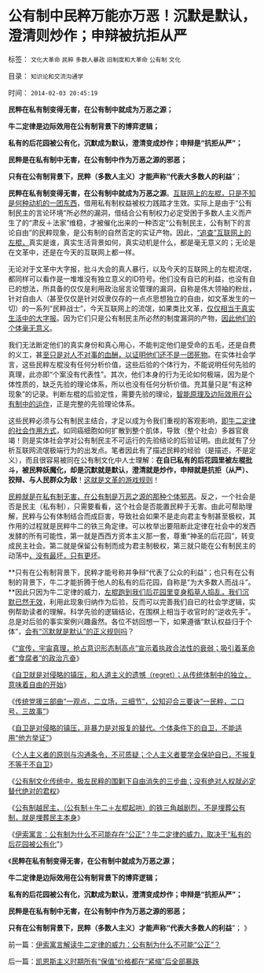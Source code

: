 # 公有制中民粹万能亦万恶！沉默是默认，澄清则炒作；申辩被抗拒从严

标签： `文化大革命` `民粹` `多数人暴政` `旧制度和大革命` `公有制` `文化` 

目录： `知识论和交流沟通学`

时间： `2014-02-03 20:45:19`

**民粹在私有制变得无害，在公有制中就成为万恶之源；**

**牛二定律是边际效用在公有制背景下的博弈逻辑；**

**私有的后花园被公有化，沉默成为默认，澄清变成炒作；申辩是“抗拒从严”；**

**民粹是在私有制中无害，在公有制中作为万恶之源的邪恶；**

**只有在公有制背景下，民粹（多数人主义）才能声称“代表大多数人的利益**”；

**民粹在私有制变得无害，在公有制中就成为万恶之源**。[互联网上的左棍，只是不知是何种动机的一团东西](../../../2013/8/3/互联网流氓“哲学无赖天下无敌”的秘密.md)，借用私有制权益被权力践踏才生效。实际上是由于“公有制民主的言论环境”所必然的漏洞，借结合公有制权力必定受困于多数人主义而产生了的“肃反＋法家”维稳，才被催化出来的一种否定“公有制民主，公有制下的言论自由”的民粹现象，是公有制的自然否定的实证产物。因此，[“追查”互联网上的左棍，](../../../2008/9/4/“人之初性本善”之“老于世故”.md)真实是谁，真实生活背景如何，真实动机是什么，都是毫无意义的；无论是在文革中，还是在今天的互联网上都一样。

无论对于文革中大字报，批斗大会的真人暴行，以及今天的互联网上的左棍流氓，都同样可以看作是一堆堆没有独立意义的ID符号。他们没有自已的利益，也没有自已的想法，所具备的仅仅是利用政治层言论管理的漏洞，自称是伟大领袖的粉丝，针对自由人（甚至仅仅是针对奴隶仅存的一点点思想独立的自由，如文革发生的一切）的一系列“民粹战士”，今天互联网上的流氓，如果类比文革，[仅仅相当于真实生活中的大字报](../../../2013/8/3/政治正确得不需要实证和逻辑的大字报.md)。因为它们只是公有制民主所必然的制度漏洞的产物，[因此他们的个体毫无意义](../../../2013/4/29/鉴定左棍，听其言，不如再观其行.md)。

我们无法断定他们的真实身份和真心用心，不能判定他们是受命的五毛，还是自费的义工，甚[至只是对人不对事的血酬，以证明他们还不是一团死物](../../../2013/4/29/左棍大三阳.md)。在实体社会学言，这些民粹左棍没有任何分析价值，这些后验的个体行为，不能说明任何先验的真理，此亦即“个案没有代表性”。其次，他们本身的行为无论如何极端，因为是个体性质的，缺乏先验的理论体系，所以也没有任何分析价值。充其量只是“有这种现象”的记录。判断左棍的后验定性，需要先验的理论，[智能原理及边际效用在公有制中的运作](../../../2014/1/5/从智能原理和人类的社会性，理解“语文＝逻辑”的重要性；.md)，正是完整的先验理论体系。

这些民粹必须与公有制民主结合，才足以成为令我们重视的客观影响，[即牛二定律的社会作用方式](../../../2014/2/2/从牛二定律，理解民主进程的最根本阻力.md)，如同癌细胞如何扩散到整个肌体，导致（整个社会）多器官衰竭！则是实体社会学对公有制民主不可运行的先验结论的后验证明。由此就有了分析互联网流氓极端行为的出发点。笔者因此有了描述民粹的经验（是描述，不是定义），而且很容易被同在公有制文化中人士理解：**在自已私有的后花园里被左棍批斗，被民粹妖魔化，却是沉默就是默认，澄清就是炒作，申辩就是抗拒（从严）、狡辩、与人民群众为敌**！[这就是文革的游戏规则](../../../2013/9/24/“打谣”只打“谣言”的谣言，宁左勿右的竭斯底里.md)！

[民粹就是在私有制无害，在公有制是万恶之源的那种个体邪恶](../../../2013/4/29/文化大革命深厚的群众基础.md)。反之，一个社会是否是民主（私有制），只需要看看，这个社会是否能置民粹于无害。由此可帮助理解，民粹与公有体制结合而成巨害，导致社会如果不是走向君主专制甚至极权，其作用的过程就是民粹牛二的铁三角定律。可以枚举出要阻断此定律在社会中的发西发酵的所有可能性，第一就是西西方资本主义那一套，尊重“神圣的后花园”，转变成民主社会。第二就是保留公有制而成为君主制极权，第三就只能在公有制民主的动荡中[，没有最坏，只有更坏](../../../2011/6/4/最不坏定律：没有最坏的，只有更坏的.md)。

**只有在公有制背景下，民粹才能号称并争辩“代表了公众的利益”；也只有在公有制的背景下，牛二才能折腾于他人的私有的后花园，自称是“为大多数人而战斗”。**因此只因为牛二定律的威力，[左棍跑到我们后花园里变身稻草人捣乱，我们沉默已然无效](../../../2014/2/2/为什么民粹总是反科学？个人主义者的原则与沟通条令不可质疑.md)，利用此现象归纳作为后验，反而可以完善我们自已的社会学逻辑，实例帮助读者的理解。科学先验的逻辑结论，在围棋上相当于收官时的“逆收先手”。总是对后验的事实案例兴趣盎然。各位不妨回想一下，如果遵循“默认权益归于个体”，[会有“沉默就是默认”的正义规则吗](../../../2014/2/2/没有人权后花园的权力绝对，就必定代以专制权力的绝对.md)？

《[“宣传，宇宙真理，抢占意识形态制高点”宣示着执政合法性的衰弱；吸引着革命者“食腐者”的政治亢奋](../../../2014/1/5/从智能原理和人类的社会性，理解“语文＝逻辑”的重要性；.md)》

《[自卫就是对侵略的镇压，和人道主义的遗憾（regret）；从传统体制中的独立，意味着自由的开始](../../../2014/1/12/自卫就是对侵略的镇压，及人道主义的遗憾（regret）.md)》

《[传统党援三部曲“一观点，二立场，三细节”，公知迎合三要诀“一民粹，二口号，三故事”](../../../2014/1/17/愚民，公知，个人主义者，各自的互动步骤；.md)》

《[自卫是对侵略的镇压，非暴力是对报复的替代。个体条件下的自卫，不能适用“他方举证”](../../../2014/1/18/自卫是对侵略的镇压，非暴力是对报复的替代.md)》

《[个人主义者的原则与沟通条令，不可质疑；个人主义者要学会保护自已，不报复不等于不自卫](../../../2014/2/2/为什么民粹总是反科学？个人主义者的原则与沟通条令不可质疑.md)》

《[公有制文化传统中，极左民粹的围剿下自由消失的三步曲；没有绝对人权就必定替代绝对的君权](../../../2014/2/2/没有人权后花园的权力绝对，就必定代以专制权力的绝对.md)》

《[公有制越民主，（公有制＋牛二＋左棍起哄）的铁三角越剧烈，不是埋葬公有制，就是埋葬民主本身](../../../2014/2/2/从牛二定律，理解民主进程的最根本阻力.md)》

《[伊索寓言：公有制为什么不可能存在“公正”？牛二定律的威力，取决于“私有的后花园被公有化](../../../2014/2/3/伊索寓言解读牛二定律的威力：公有制为什么不可能“公正”？.md)”》

《**民粹在私有制变得无害，在公有制中就成为万恶之源；**

**牛二定律是边际效用在公有制背景下的博弈逻辑；**

**私有的后花园被公有化，沉默成为默认，澄清变成炒作；申辩是“抗拒从严”；**

**民粹是在私有制中无害，在公有制中作为万恶之源的邪恶；**

**只有在公有制背景下，民粹（多数人主义）才能声称“代表大多数人的利益**”； 》



前一篇：[伊索寓言解读牛二定律的威力：公有制为什么不可能“公正”？](../../../2014/2/3/伊索寓言解读牛二定律的威力：公有制为什么不可能“公正”？.md)

后一篇：[凯恩斯主义时期所有“保值”价格都在“紧缩”后全部暴跌](../../../2014/2/4/凯恩斯主义时期所有“保值”价格都在“紧缩”后全部暴跌.md)